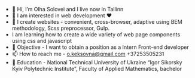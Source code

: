 - 👋 Hi, I’m Olha Solovei and I live now in Tallinn 
- 👀 I am interested in web development ❤️
- 🌱 I create websites - convenient, cross-browser, adaptive using BEM methodology, Scss preprocessor, Gulp. 
-  I am learning how to create a wide variety of web page components using css and javascript
- 💞️ Objective - I want to obtain a position as a Intern Front-end developer
- 📫 How to reach me - o.keksovna@gmail.com +37253505231
- 🎒 Education - National Technical University of Ukraine “Igor Sikorsky Kyiv Polytechnic Institute”, Faculty of Applied Mathematics, bachelor

<!---
ololo-s/ololo-s is a ✨ special ✨ repository because its `README.md` (this file) appears on your GitHub profile.
You can click the Preview link to take a look at your changes.
--->
